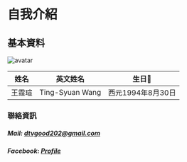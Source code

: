 # 自我介紹

## 基本資料
![avatar](https://avatars2.githubusercontent.com/u/8935531?v=3&s=460)

|姓名|英文姓名|生日:birthday:|
|:-:|:-:|:-:|
| 王霆瑄|Ting-Syuan Wang|西元1994年8月30日|

### 聯絡資訊

##### Mail: [dtvgood202@gmail.com](mailto:dtvgood202@gmail.com)
##### Facebook: [Profile](https://www.facebook.com/dtvgood202)
